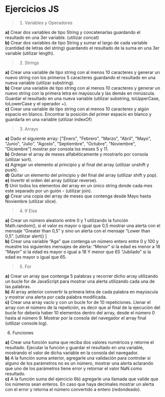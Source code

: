 # Ejercicios JS

>1. Variables y Operadores

**a)** Crear dos variables de tipo String y concatenarlas guardando el resultado en una 3er variable. (utilizar concat)<br>
**b)** Crear dos variables de tipo String y sumar el largo de cada variable (cantidad de letras del string) guardando el resultado de la suma en una 3er variable (utilizar length).


>2. Strings

**a)** Crear una variable de tipo string con al menos 10 caracteres y generar un nuevo string con los primeros 5 caracteres guardando el resultado en una nueva variable (utilizar substring).<br>
**b)** Crear una variable de tipo string con al menos 10 caracteres y generar un nuevo string con la primera letra en mayúscula y las demás en minúscula. Guardar el resultado en una nueva variable (utilizar substring, toUpperCase, toLowerCase y el operador +).<br>
**c)** Crear una variable de tipo string con al menos 10 caracteres y algún espacio en blanco. Encontrar la posición del primer espacio en blanco y guardarla en una variable (utilizar indexOf)

>3. Arrays

**a)** Dado el siguiente array: ["Enero", "Febrero", "Marzo", "Abril", "Mayo", "Junio", "Julio", "Agosto", "Septiembre", "Octubre", "Noviembre", "Diciembre"] mostrar por consola los meses 5 y 11.<br>
**b)** Ordenar el array de meses alfabéticamente y mostrarlo por consola (utilizar sort).<br>
**c)** Agregar un elemento al principio y al final del array (utilizar unshift y push).<br>
**d)** Quitar un elemento del principio y del final del array (utilizar shift y pop).<br>
**e)** Invertir el orden del array (utilizar reverse).<br>
**f)** Unir todos los elementos del array en un único string donde cada mes este separado por un guión - (utilizar join).<br>
**g)** Crear una copia del array de meses que contenga desde Mayo hasta Noviembre (utilizar slice).


>4. If Else

**a)** Crear un número aleatorio entre 0 y 1 utilizando la función Math.random(), si el valor es mayor o igual que 0,5 mostrar una alerta con el mensaje “Greater than 0,5” y sino un alerta con el mensaje “Lower than 0,5”. [utilizar alert() ]<br>
**b)** Crear una variable “Age” que contenga un número entero entre 0 y 100 y muestre los siguientes mensajes de alerta:
“Menor” si la edad es menor a 18
“Mayor” si la edad es mayor o igual a 18 Y menor que 65
“Jubilado” si la edad es mayor o igual que 65.


>5. For

**a)** Crear un array que contenga 5 palabras y recorrer dicho array utilizando un bucle for de JavaScript para mostrar una alerta utilizando cada una de las palabras.<br>
**b)** Al array anterior convertir la primera letra de cada palabra en mayúscula y mostrar una alerta por cada palabra modificada.<br>
**c)** Crear una array vacío y con un bucle for de 10 repeticiones. Llenar el array con el número de la repetición, es decir que al final de la ejecución del bucle for debería haber 10 elementos dentro del array, desde el número 0 hasta al número 9. Mostrar por la consola del navegador el array final (utilizar console.log).


6. Funciones

**a)** Crear una función suma que reciba dos valores numéricos y retorne el resultado. Ejecutar la función y guardar el resultado en una variable, mostrando el valor de dicha variable en la consola del navegador.<br>
**b)** A la función suma anterior, agregarle una validación para controlar si alguno de los parámetros no es un número, mostrar una alerta aclarando que uno de los parámetros tiene error y retornar el valor NaN como resultado.<br>
**c)** A la función suma del ejercicio 6b) agregarle una llamada que valide que los números sean enteros. En caso que haya decimales mostrar un alerta con el error y retorna el número convertido a entero (redondeado).
